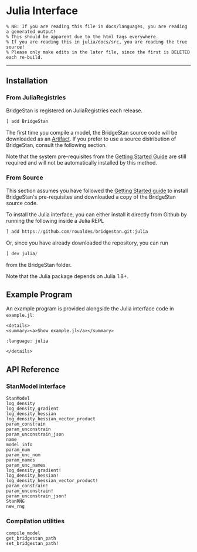 # Julia Interface

```@raw html
% NB: If you are reading this file in docs/languages, you are reading a generated output!
% This should be apparent due to the html tags everywhere.
% If you are reading this in julia/docs/src, you are reading the true source!
% Please only make edits in the later file, since the first is DELETED each re-build.
```

---

## Installation

### From JuliaRegistries

BridgeStan is registered on JuliaRegistries each release.


```julia
] add BridgeStan
```

The first time you compile a model, the BridgeStan source code will be downloaded
as an [Artifact](https://pkgdocs.julialang.org/v1/artifacts/). If you
prefer to use a source distribution of BridgeStan, consult the following section.

Note that the system pre-requisites from the [Getting Started Guide](../getting-started.rst)
are still required and will not be automatically installed by this method.

### From Source
This section assumes you have followed the [Getting Started guide](../getting-started.rst)
to install BridgeStan's pre-requisites and downloaded a copy of the BridgeStan source code.

To install the Julia interface, you can either install it directly from Github by running
the following inside a Julia REPL

```julia
] add https://github.com/roualdes/bridgestan.git:julia
```

Or, since you have already downloaded the repository, you can run

```julia
] dev julia/
```

from the BridgeStan folder.

Note that the Julia package depends on Julia 1.8+.

## Example Program

An example program is provided alongside the Julia interface code in `example.jl`:


```@raw html
<details>
<summary><a>Show example.jl</a></summary>
```

```{literalinclude} ../../julia/example.jl
:language: julia
```

```@raw html
</details>
```

## API Reference

### StanModel interface

```@docs
StanModel
log_density
log_density_gradient
log_density_hessian
log_density_hessian_vector_product
param_constrain
param_unconstrain
param_unconstrain_json
name
model_info
param_num
param_unc_num
param_names
param_unc_names
log_density_gradient!
log_density_hessian!
log_density_hessian_vector_product!
param_constrain!
param_unconstrain!
param_unconstrain_json!
StanRNG
new_rng
```

### Compilation utilities
```@docs
compile_model
get_bridgestan_path
set_bridgestan_path!
```
